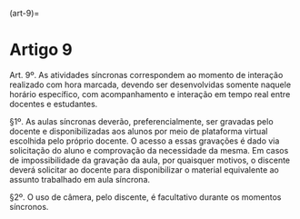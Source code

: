 (art-9)=

# Artigo 9

Art. 9º. As atividades síncronas correspondem ao momento de interação realizado com hora marcada, devendo ser
desenvolvidas somente naquele horário específico, com acompanhamento e interação em tempo real entre docentes
e estudantes.

§1º. As aulas síncronas deverão, preferencialmente, ser gravadas pelo docente e disponibilizadas aos alunos por
meio de plataforma virtual escolhida pelo próprio docente. O acesso a essas gravações é dado via solicitação do
aluno e comprovação da necessidade da mesma. Em casos de impossibilidade da gravação da aula, por quaisquer
motivos, o discente deverá solicitar ao docente para disponibilizar o material equivalente ao assunto trabalhado em
aula síncrona.

§2º. O uso de câmera, pelo discente, é facultativo durante os momentos síncronos.

